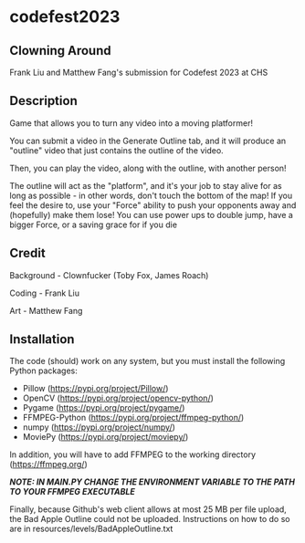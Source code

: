 # codefest2023

## Clowning Around
Frank Liu and Matthew Fang's submission for Codefest 2023 at CHS

## Description
Game that allows you to turn any video into a moving platformer!

You can submit a video in the Generate Outline tab, and it will produce an "outline" video that just contains the outline of the video.

Then, you can play the video, along with the outline, with another person!

The outline will act as the "platform", and it's your job to stay alive for as long as possible - in other words, don't touch the bottom of the map!
If you feel the desire to, use your "Force" ability to push your opponents away and (hopefully) make them lose!
You can use power ups to double jump, have a bigger Force, or a saving grace for if you die

## Credit
Background - Clownfucker (Toby Fox, James Roach)

Coding - Frank Liu

Art - Matthew Fang

## Installation
The code (should) work on any system, but you must install the following Python packages:
* Pillow (https://pypi.org/project/Pillow/)
* OpenCV (https://pypi.org/project/opencv-python/)
* Pygame (https://pypi.org/project/pygame/)
* FFMPEG-Python (https://pypi.org/project/ffmpeg-python/)
* numpy (https://pypi.org/project/numpy/)
* MoviePy (https://pypi.org/project/moviepy/)

In addition, you will have to add FFMPEG to the working directory (https://ffmpeg.org/)

***NOTE: IN MAIN.PY CHANGE THE ENVIRONMENT VARIABLE TO THE PATH TO YOUR FFMPEG EXECUTABLE***


Finally, because Github's web client allows at most 25 MB per file upload, the Bad Apple Outline could not be uploaded. Instructions on how to do so are in resources/levels/BadAppleOutline.txt
